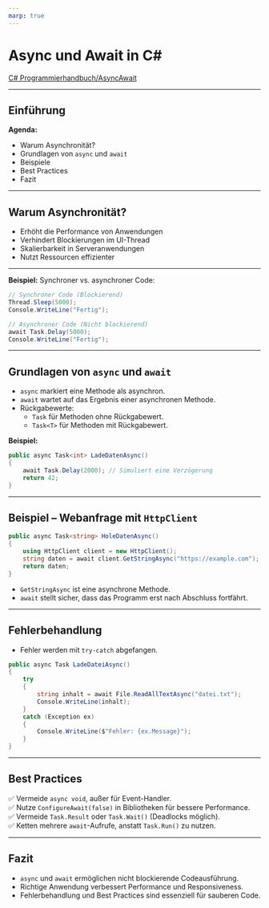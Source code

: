 ```yaml
---
marp: true
---
```


# Async und Await in C#

[C# Programmierhandbuch/AsyncAwait](https://learn.microsoft.com/de-de/dotnet/csharp/asynchronous-programming/)

---

## Einführung

**Agenda:**  

- Warum Asynchronität?  
- Grundlagen von `async` und `await`  
- Beispiele  
- Best Practices  
- Fazit  

---

## Warum Asynchronität?

- Erhöht die Performance von Anwendungen
- Verhindert Blockierungen im UI-Thread
- Skalierbarkeit in Serveranwendungen
- Nutzt Ressourcen effizienter

---

**Beispiel:**
Synchroner vs. asynchroner Code:

```csharp
// Synchroner Code (Blockierend)
Thread.Sleep(5000);
Console.WriteLine("Fertig");

// Asynchroner Code (Nicht blockierend)
await Task.Delay(5000);
Console.WriteLine("Fertig");
```

---

## Grundlagen von `async` und `await`

- `async` markiert eine Methode als asynchron.
- `await` wartet auf das Ergebnis einer asynchronen Methode.
- Rückgabewerte:
  - `Task` für Methoden ohne Rückgabewert.
  - `Task<T>` für Methoden mit Rückgabewert.

**Beispiel:**

```csharp
public async Task<int> LadeDatenAsync()
{
    await Task.Delay(2000); // Simuliert eine Verzögerung
    return 42;
}
```

---

## Beispiel – Webanfrage mit `HttpClient`

```csharp
public async Task<string> HoleDatenAsync()
{
    using HttpClient client = new HttpClient();
    string daten = await client.GetStringAsync("https://example.com");
    return daten;
}
```

- `GetStringAsync` ist eine asynchrone Methode.
- `await` stellt sicher, dass das Programm erst nach Abschluss fortfährt.

---

## Fehlerbehandlung

- Fehler werden mit `try-catch` abgefangen.

```csharp
public async Task LadeDateiAsync()
{
    try
    {
        string inhalt = await File.ReadAllTextAsync("datei.txt");
        Console.WriteLine(inhalt);
    }
    catch (Exception ex)
    {
        Console.WriteLine($"Fehler: {ex.Message}");
    }
}
```

---

## Best Practices

✅ Vermeide `async void`, außer für Event-Handler.  
✅ Nutze `ConfigureAwait(false)` in Bibliotheken für bessere Performance.  
✅ Vermeide `Task.Result` oder `Task.Wait()` (Deadlocks möglich).  
✅ Ketten mehrere `await`-Aufrufe, anstatt `Task.Run()` zu nutzen.  

---

## Fazit

- `async` und `await` ermöglichen nicht blockierende Codeausführung.
- Richtige Anwendung verbessert Performance und Responsiveness.
- Fehlerbehandlung und Best Practices sind essenziell für sauberen Code.
